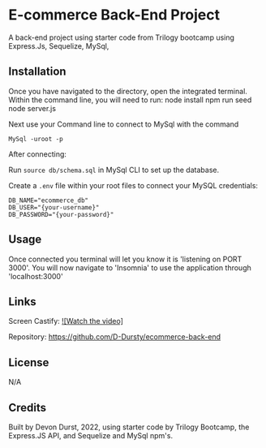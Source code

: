# E-commerce Back-End Project
A back-end project using starter code from Trilogy bootcamp using Express.Js, Sequelize, MySql, 

## Installation
Once you have navigated to the directory, open the integrated terminal. 
Within the command line, you will need to run:
    node install
    npm run seed
    node server.js

Next use your Command line to connect to MySql with the command 

`MySql -uroot -p`

After connecting:

Run `source db/schema.sql` in MySql CLI to set up the database.

Create a `.env` file within your root files to connect your MySQL credentials:

    DB_NAME="ecommerce_db"
    DB_USER="{your-username}"
    DB_PASSWORD="{your-password}"

    
## Usage
Once connected you terminal will let you know it is 'listening on PORT 3000'.
You will now navigate to 'Insomnia' to use the application through 'localhost:3000'

## Links

Screen Castify: 
[![Watch the video]](https://watch.screencastify.com/v/Ij1bG2yZIpyD3h4bq1LI)

Repository: https://github.com/D-Dursty/ecommerce-back-end

## License
N/A

## Credits
Built by Devon Durst, 2022, using starter code by Trilogy Bootcamp, the Express.JS API, and Sequelize and MySql npm's. 
